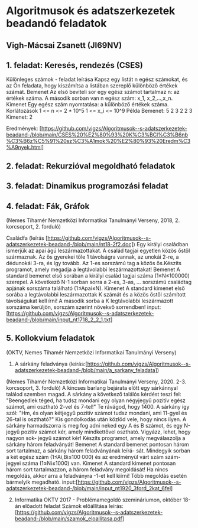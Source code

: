 # Algoritmusok és adatszerkezetek beadandó feladatok

## Vigh-Mácsai Zsanett (JI69NV)

## 1. feladat: Keresés, rendezés (CSES)
Különleges számok - feladat leírása
Kapsz egy listát n egész számokat, és az Ön feladata, hogy kiszámítsa a listában szereplő különböző értékek számát.
Bemenet
        Az első beviteli sor egy egész számot tartalmaz n: az értékek száma.
        A második sorban van n egész szám: x_1, x_2,...,x_n.
        Kimenet
        Egy egész szám nyomtatása: a különböző értékek száma. 
Korlátozások
1 <= n <= 2 * 10^5
1 <=  x_i <= 10^9
Példa
Bemenet:
5
2 3 2 2 3
Kimenet:
2

Eredmények: [https://github.com/vigzs/Algoritmusok--s-adatszerkezetek-beadand-/blob/main/CSES%20%E2%80%93%20K%C3%BCl%C3%B6nb%C3%B6z%C5%91%20sz%C3%A1mok%20%E2%80%93%20Eredm%C3%A9nyek.html]



## 2. feladat: Rekurzióval megoldható feladatok



## 3. feladat: Dinamikus programozási feladat


## 4. feladat: Fák, Gráfok 

(Nemes Tihamér Nemzetközi Informatikai Tanulmányi Verseny, 2018, 2. korcsoport, 2. forduló)

Családfa (leírás [https://github.com/vigzs/Algoritmusok--s-adatszerkezetek-beadand-/blob/main/nt18-2f2.doc])
Egy királyi családban ismerjük az apai ágú leszármazottakat. A család tagjai egyetlen közös őstől származnak. Az ős gyerekei tőle 1 távolságra vannak, az unokái 2-re, a dédunokái 3-ra, és így tovább. Az 1-es sorszámú tag a közös ős.Készíts programot, amely megadja a legtávolabbi leszármazottakat!
Bemenet
A standard bemenet első sorában a királyi család tagjai száma (1≤N≤100000) szerepel. A következő N-1 sorban sorra a 2-es, 3-as, … sorszámú családtag apjának sorszáma található (1≤Apai≤N).
Kimenet
A standard kimenet első sorába a legtávolabbi leszármazottak K számát és a közös őstől számított távolságukat kell írni! A második sorba a K legtávolabbi leszármazott sorszáma kerüljön, sorszám szerint növekvő sorrendben!
input: [https://github.com/vigzs/Algoritmusok--s-adatszerkezetek-beadand-/blob/main/input_nt1718_2_2_1.txt]



## 5. Kollokvium feladatok 
(OKTV, Nemes Tihamér Nemzetközi Informatikai Tanulmányi Verseny)

1. A sárkány feladványa (leírás:[https://github.com/vigzs/Algoritmusok--s-adatszerkezetek-beadand-/blob/main/a_sarkany_feladata]) 
    
(Nemes Tihamér Nemzetközi Informatikai Tanulmányi Verseny, 2020. 2-3. korcsoport, 3. forduló)
 A kincses barlang bejárata előtt egy sárkánnyal találod szemben magad. A sárkány a következő
találós kérdést teszi fel: "Beengedlek téged, ha tudsz mondani egy olyan négyjegyű pozitív egész
számot, ami osztható 2-vel és 7-tel!" Te rávágod, hogy 1400. A sárkány így szól: "Hm, és olyan
kétjegyű pozitív számot tudsz mondani, ami 11-gyel és 26-tal is osztható?" Kis gondolkodás után
közlöd vele, hogy nincs ilyen. A sárkány harmadszorra is meg fog adni neked egy A és B számot,
és egy N-jegyű pozitív számot kér, amely mindkettővel osztható. Vigyázz, lehet, hogy nagyon sok-
jegyű számot kér!
Készíts programot, amely megválaszolja a sárkány három feladványát!
Bemenet
A standard bemenet pontosan három sort tartalmaz, a sárkány három feladványának leírá-
sát. Mindegyik sorban a két egész szám (1≤Ai,Bi≤100 000) és az eredményül várt szám szám-
jegyei száma (1≤Ni≤1000) van.
Kimenet
A standard kimenet pontosan három sort tartalmazzon, a három feladvány megoldását!
Ha nincs megoldás, akkor arra a feladványra -1-et kell kiírni! Több megoldás esetén bármelyik
megadható. input:[https://github.com/vigzs/Algoritmusok--s-adatszerkezetek-beadand-/blob/main/input_nt1920_3ford_2kat_6fel]


2. Informatika OKTV 2017 - Problémamegoldó szemináriumon, október 18-án előadott feladat 
Számok előállítása 
leírás: [https://github.com/vigzs/Algoritmusok--s-adatszerkezetek-beadand-/blob/main/szamok_eloallitasa.pdf]


